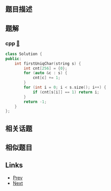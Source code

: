 
# [](https://leetcode-cn.com/problems/first-unique-character-in-a-string)

## 题目描述



## 题解

### cpp [🔗](first-unique-character-in-a-string.cpp) 
```cpp
class Solution {
public:
    int firstUniqChar(string s) {
        int cnt[256] = {0};
        for (auto &c : s) {
            cnt[c] += 1;
        }
        for (int i = 0; i < s.size(); i++) {
            if (cnt[s[i]] == 1) return i;
        }
        return -1;
    }
};
```


## 相关话题



## 相似题目



## Links

- [Prev](../lexicographical-numbers/README.md) 
- [Next](../find-the-difference/README.md) 

